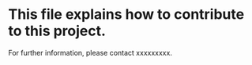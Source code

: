 # This file explains how to contribute to this project.
For further information, please contact xxxxxxxxx.
